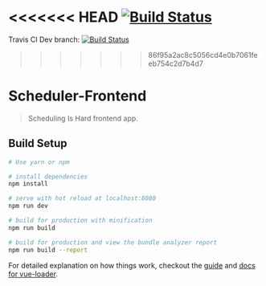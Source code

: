 <<<<<<< HEAD
[![Build Status](https://travis-ci.org/maxdobeck/scheduler-frontend.svg?branch=master)](https://travis-ci.org/maxdobeck/scheduler-frontend)
=======
 Travis CI Dev branch: [![Build Status](https://travis-ci.org/maxdobeck/scheduler-frontend.svg?branch=dev)](https://travis-ci.org/maxdobeck/scheduler-frontend) 
>>>>>>> 86f95a2ac8c5056cd4e0b7061feeb754c2d7b4d7
# Scheduler-Frontend

> Scheduling Is Hard frontend app.

## Build Setup

``` bash
# Use yarn or npm

# install dependencies
npm install

# serve with hot reload at localhost:8080
npm run dev

# build for production with minification
npm run build

# build for production and view the bundle analyzer report
npm run build --report
```

For detailed explanation on how things work, checkout the [guide](http://vuejs-templates.github.io/webpack/) and [docs for vue-loader](http://vuejs.github.io/vue-loader).
